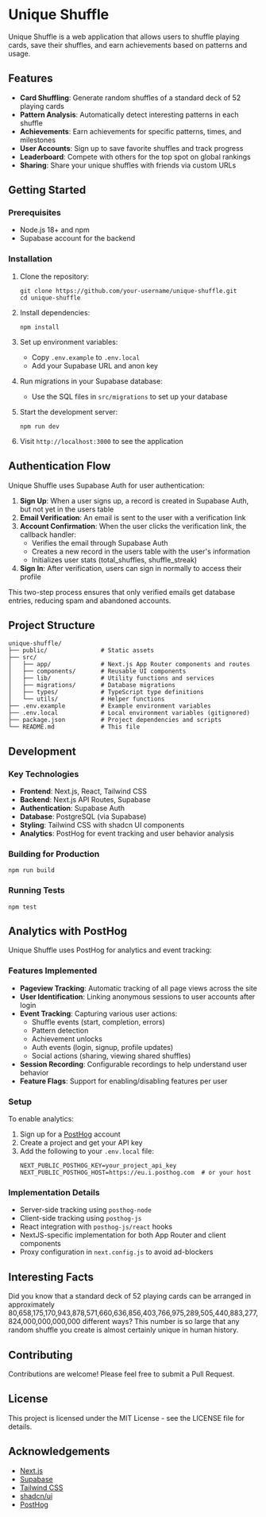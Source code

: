 # Unique Shuffle

Unique Shuffle is a web application that allows users to shuffle playing cards, save their shuffles, and earn achievements based on patterns and usage.

## Features

- **Card Shuffling**: Generate random shuffles of a standard deck of 52 playing cards
- **Pattern Analysis**: Automatically detect interesting patterns in each shuffle
- **Achievements**: Earn achievements for specific patterns, times, and milestones
- **User Accounts**: Sign up to save favorite shuffles and track progress
- **Leaderboard**: Compete with others for the top spot on global rankings
- **Sharing**: Share your unique shuffles with friends via custom URLs

## Getting Started

### Prerequisites

- Node.js 18+ and npm
- Supabase account for the backend

### Installation

1. Clone the repository:

   ```
   git clone https://github.com/your-username/unique-shuffle.git
   cd unique-shuffle
   ```

2. Install dependencies:

   ```
   npm install
   ```

3. Set up environment variables:

   - Copy `.env.example` to `.env.local`
   - Add your Supabase URL and anon key

4. Run migrations in your Supabase database:

   - Use the SQL files in `src/migrations` to set up your database

5. Start the development server:

   ```
   npm run dev
   ```

6. Visit `http://localhost:3000` to see the application

## Authentication Flow

Unique Shuffle uses Supabase Auth for user authentication:

1. **Sign Up**: When a user signs up, a record is created in Supabase Auth, but not yet in the users table
2. **Email Verification**: An email is sent to the user with a verification link
3. **Account Confirmation**: When the user clicks the verification link, the callback handler:
   - Verifies the email through Supabase Auth
   - Creates a new record in the users table with the user's information
   - Initializes user stats (total_shuffles, shuffle_streak)
4. **Sign In**: After verification, users can sign in normally to access their profile

This two-step process ensures that only verified emails get database entries, reducing spam and abandoned accounts.

## Project Structure

```
unique-shuffle/
├── public/               # Static assets
├── src/
│   ├── app/              # Next.js App Router components and routes
│   ├── components/       # Reusable UI components
│   ├── lib/              # Utility functions and services
│   ├── migrations/       # Database migrations
│   ├── types/            # TypeScript type definitions
│   └── utils/            # Helper functions
├── .env.example          # Example environment variables
├── .env.local            # Local environment variables (gitignored)
├── package.json          # Project dependencies and scripts
└── README.md             # This file
```

## Development

### Key Technologies

- **Frontend**: Next.js, React, Tailwind CSS
- **Backend**: Next.js API Routes, Supabase
- **Authentication**: Supabase Auth
- **Database**: PostgreSQL (via Supabase)
- **Styling**: Tailwind CSS with shadcn UI components
- **Analytics**: PostHog for event tracking and user behavior analysis

### Building for Production

```
npm run build
```

### Running Tests

```
npm test
```

## Analytics with PostHog

Unique Shuffle uses PostHog for analytics and event tracking:

### Features Implemented

- **Pageview Tracking**: Automatic tracking of all page views across the site
- **User Identification**: Linking anonymous sessions to user accounts after login
- **Event Tracking**: Capturing various user actions:
  - Shuffle events (start, completion, errors)
  - Pattern detection
  - Achievement unlocks
  - Auth events (login, signup, profile updates)
  - Social actions (sharing, viewing shared shuffles)
- **Session Recording**: Configurable recordings to help understand user behavior
- **Feature Flags**: Support for enabling/disabling features per user

### Setup

To enable analytics:

1. Sign up for a [PostHog](https://posthog.com/) account
2. Create a project and get your API key
3. Add the following to your `.env.local` file:
   ```
   NEXT_PUBLIC_POSTHOG_KEY=your_project_api_key
   NEXT_PUBLIC_POSTHOG_HOST=https://eu.i.posthog.com  # or your host
   ```

### Implementation Details

- Server-side tracking using `posthog-node`
- Client-side tracking using `posthog-js`
- React integration with `posthog-js/react` hooks
- NextJS-specific implementation for both App Router and client components
- Proxy configuration in `next.config.js` to avoid ad-blockers

## Interesting Facts

Did you know that a standard deck of 52 playing cards can be arranged in approximately 80,658,175,170,943,878,571,660,636,856,403,766,975,289,505,440,883,277,824,000,000,000,000 different ways? This number is so large that any random shuffle you create is almost certainly unique in human history.

## Contributing

Contributions are welcome! Please feel free to submit a Pull Request.

## License

This project is licensed under the MIT License - see the LICENSE file for details.

## Acknowledgements

- [Next.js](https://nextjs.org/)
- [Supabase](https://supabase.io/)
- [Tailwind CSS](https://tailwindcss.com/)
- [shadcn/ui](https://ui.shadcn.com/)
- [PostHog](https://posthog.com/)
